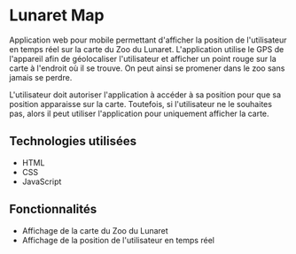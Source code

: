 # Lunaret Map

Application web pour mobile permettant d'afficher la position de l'utilisateur en temps réel sur la carte du Zoo du Lunaret. L'application utilise le GPS de l'appareil afin de géolocaliser l'utilisateur et afficher un point rouge sur la carte à l'endroit où il se trouve. On peut ainsi se promener dans le zoo sans jamais se perdre.

L'utilisateur doit autoriser l'application à accéder à sa position pour que sa position apparaisse sur la carte. Toutefois, si l'utilisateur ne le souhaites pas, alors il peut utiliser l'application pour uniquement afficher la carte.

## Technologies utilisées

- HTML
- CSS
- JavaScript

## Fonctionnalités

- Affichage de la carte du Zoo du Lunaret
- Affichage de la position de l'utilisateur en temps réel